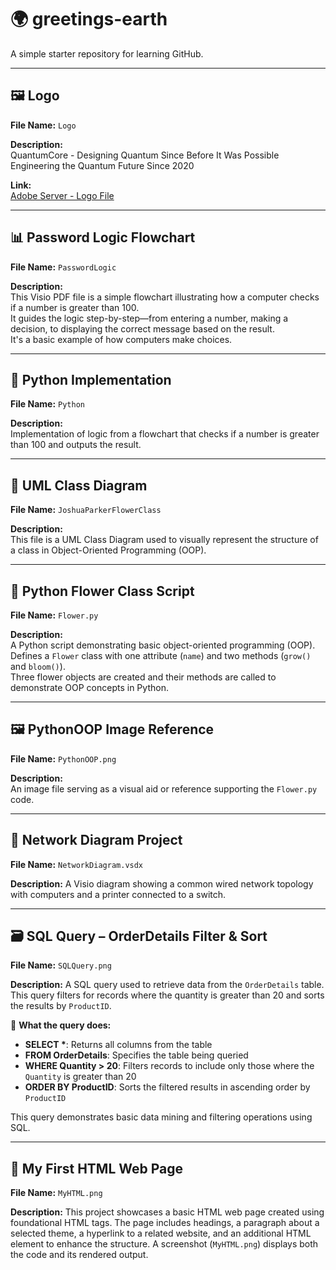 # 🌍 greetings-earth

A simple starter repository for learning GitHub.

---

## 🖼️ Logo  
**File Name:** `Logo`  

**Description:**  
QuantumCore - Designing Quantum Since Before It Was Possible  
Engineering the Quantum Future Since 2020

**Link:**  
[Adobe Server - Logo File](https://new.express.adobe.com/id/urn:aaid:sc:US:45f39e0c-c4cd-5f9f-9415-9b94502c4f9c?invite=true&accept=true&promoid=Z2G1FQKR&mv=other)

---

## 📊 Password Logic Flowchart  
**File Name:** `PasswordLogic`  

**Description:**  
This Visio PDF file is a simple flowchart illustrating how a computer checks if a number is greater than 100.  
It guides the logic step-by-step—from entering a number, making a decision, to displaying the correct message based on the result.  
It's a basic example of how computers make choices.

---

## 🐍 Python Implementation  
**File Name:** `Python`  

**Description:**  
Implementation of logic from a flowchart that checks if a number is greater than 100 and outputs the result.

---

## 📐 UML Class Diagram  
**File Name:** `JoshuaParkerFlowerClass`  

**Description:**  
This file is a UML Class Diagram used to visually represent the structure of a class in Object-Oriented Programming (OOP).

---

## 📝 Python Flower Class Script  
**File Name:** `Flower.py`  

**Description:**  
A Python script demonstrating basic object-oriented programming (OOP).  
Defines a `Flower` class with one attribute (`name`) and two methods (`grow()` and `bloom()`).  
Three flower objects are created and their methods are called to demonstrate OOP concepts in Python.

---

## 🖼️ PythonOOP Image Reference  
**File Name:** `PythonOOP.png`  

**Description:**  
An image file serving as a visual aid or reference supporting the `Flower.py` code.

---

## 📝 Network Diagram Project

**File Name:** `NetworkDiagram.vsdx`

**Description:**
A Visio diagram showing a common wired network topology with computers and a printer connected to a switch.

---

## 🗃️ SQL Query – OrderDetails Filter & Sort

**File Name:** `SQLQuery.png`

**Description:**
A SQL query used to retrieve data from the `OrderDetails` table.
This query filters for records where the quantity is greater than 20 and sorts the results by `ProductID`.

📌 **What the query does:**

* **SELECT \***: Returns all columns from the table
* **FROM OrderDetails**: Specifies the table being queried
* **WHERE Quantity > 20**: Filters records to include only those where the `Quantity` is greater than 20
* **ORDER BY ProductID**: Sorts the filtered results in ascending order by `ProductID`

This query demonstrates basic data mining and filtering operations using SQL.

---

## 📝 My First HTML Web Page

**File Name:** `MyHTML.png`

**Description:**
This project showcases a basic HTML web page created using foundational HTML tags. The page includes headings, a paragraph about a selected theme, a hyperlink to a related website, and an additional HTML element to enhance the structure. A screenshot (`MyHTML.png`) displays both the code and its rendered output.




